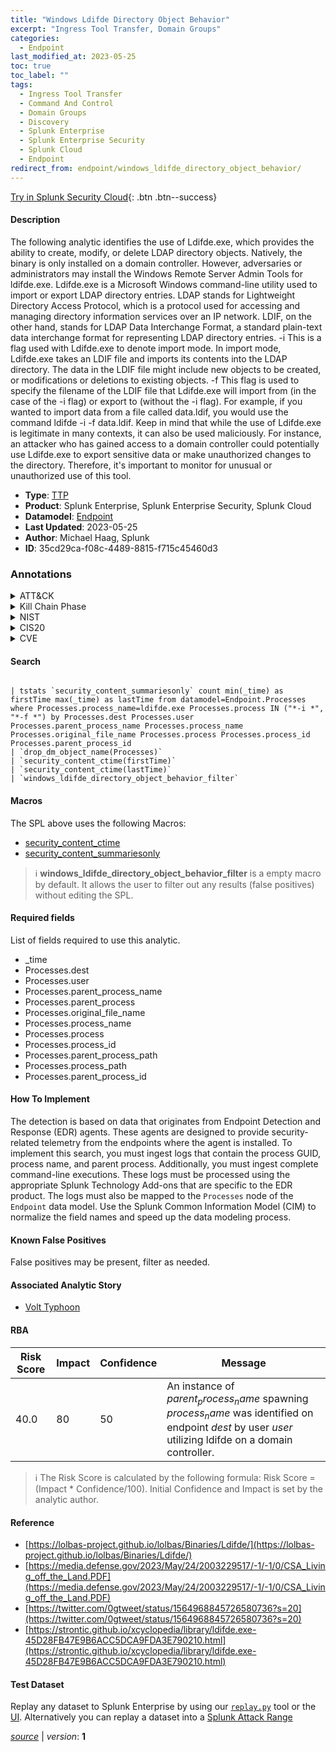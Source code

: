 ```yaml
---
title: "Windows Ldifde Directory Object Behavior"
excerpt: "Ingress Tool Transfer, Domain Groups"
categories:
  - Endpoint
last_modified_at: 2023-05-25
toc: true
toc_label: ""
tags:
  - Ingress Tool Transfer
  - Command And Control
  - Domain Groups
  - Discovery
  - Splunk Enterprise
  - Splunk Enterprise Security
  - Splunk Cloud
  - Endpoint
redirect_from: endpoint/windows_ldifde_directory_object_behavior/
---
```




[Try in Splunk Security Cloud](https://www.splunk.com/en_us/cyber-security.html){: .btn .btn--success}

#### Description

The following analytic identifies the use of Ldifde.exe, which provides the ability to create, modify, or delete LDAP directory objects. Natively, the binary is only installed on a domain controller. However, adversaries or administrators may install the Windows Remote Server Admin Tools for ldifde.exe. Ldifde.exe is a Microsoft Windows command-line utility used to import or export LDAP directory entries. LDAP stands for Lightweight Directory Access Protocol, which is a protocol used for accessing and managing directory information services over an IP network. LDIF, on the other hand, stands for LDAP Data Interchange Format, a standard plain-text data interchange format for representing LDAP directory entries. -i This is a flag used with Ldifde.exe to denote import mode. In import mode, Ldifde.exe takes an LDIF file and imports its contents into the LDAP directory. The data in the LDIF file might include new objects to be created, or modifications or deletions to existing objects. -f This flag is used to specify the filename of the LDIF file that Ldifde.exe will import from (in the case of the -i flag) or export to (without the -i flag). For example, if you wanted to import data from a file called data.ldif, you would use the command ldifde -i -f data.ldif. Keep in mind that while the use of Ldifde.exe is legitimate in many contexts, it can also be used maliciously. For instance, an attacker who has gained access to a domain controller could potentially use Ldifde.exe to export sensitive data or make unauthorized changes to the directory. Therefore, it&#39;s important to monitor for unusual or unauthorized use of this tool.

- **Type**: [TTP](https://github.com/splunk/security_content/wiki/Detection-Analytic-Types)
- **Product**: Splunk Enterprise, Splunk Enterprise Security, Splunk Cloud
- **Datamodel**: [Endpoint](https://docs.splunk.com/Documentation/CIM/latest/User/Endpoint)
- **Last Updated**: 2023-05-25
- **Author**: Michael Haag, Splunk
- **ID**: 35cd29ca-f08c-4489-8815-f715c45460d3

### Annotations
<details>
  <summary>ATT&CK</summary>

<div markdown="1">

#### [ATT&CK](https://attack.mitre.org/)

| ID          | Technique   | Tactic         |
| ----------- | ----------- |--------------- |
| [T1105](https://attack.mitre.org/techniques/T1105/) | Ingress Tool Transfer | Command And Control |

| [T1069.002](https://attack.mitre.org/techniques/T1069/002/) | Domain Groups | Discovery |

</div>
</details>


<details>
  <summary>Kill Chain Phase</summary>

<div markdown="1">

* Command and Control
* Exploitation


</div>
</details>


<details>
  <summary>NIST</summary>

<div markdown="1">

* DE.CM



</div>
</details>

<details>
  <summary>CIS20</summary>

<div markdown="1">

* CIS 10



</div>
</details>

<details>
  <summary>CVE</summary>

<div markdown="1">


</div>
</details>


#### Search

```

| tstats `security_content_summariesonly` count min(_time) as firstTime max(_time) as lastTime from datamodel=Endpoint.Processes where Processes.process_name=ldifde.exe Processes.process IN ("*-i *", "*-f *") by Processes.dest Processes.user Processes.parent_process_name Processes.process_name Processes.original_file_name Processes.process Processes.process_id Processes.parent_process_id 
| `drop_dm_object_name(Processes)` 
| `security_content_ctime(firstTime)` 
| `security_content_ctime(lastTime)` 
| `windows_ldifde_directory_object_behavior_filter`
```

#### Macros
The SPL above uses the following Macros:
* [security_content_ctime](https://github.com/splunk/security_content/blob/develop/macros/security_content_ctime.yml)
* [security_content_summariesonly](https://github.com/splunk/security_content/blob/develop/macros/security_content_summariesonly.yml)

> :information_source:
> **windows_ldifde_directory_object_behavior_filter** is a empty macro by default. It allows the user to filter out any results (false positives) without editing the SPL.



#### Required fields
List of fields required to use this analytic.
* _time
* Processes.dest
* Processes.user
* Processes.parent_process_name
* Processes.parent_process
* Processes.original_file_name
* Processes.process_name
* Processes.process
* Processes.process_id
* Processes.parent_process_path
* Processes.process_path
* Processes.parent_process_id



#### How To Implement
The detection is based on data that originates from Endpoint Detection and Response (EDR) agents. These agents are designed to provide security-related telemetry from the endpoints where the agent is installed. To implement this search, you must ingest logs that contain the process GUID, process name, and parent process. Additionally, you must ingest complete command-line executions. These logs must be processed using the appropriate Splunk Technology Add-ons that are specific to the EDR product. The logs must also be mapped to the `Processes` node of the `Endpoint` data model. Use the Splunk Common Information Model (CIM) to normalize the field names and speed up the data modeling process.
#### Known False Positives
False positives may be present, filter as needed.

#### Associated Analytic Story
* [Volt Typhoon](/stories/volt_typhoon)




#### RBA

| Risk Score  | Impact      | Confidence   | Message      |
| ----------- | ----------- |--------------|--------------|
| 40.0 | 80 | 50 | An instance of $parent_process_name$ spawning $process_name$ was identified on endpoint $dest$ by user $user$ utilizing ldifde on a domain controller. |


> :information_source:
> The Risk Score is calculated by the following formula: Risk Score = (Impact * Confidence/100). Initial Confidence and Impact is set by the analytic author.


#### Reference

* [https://lolbas-project.github.io/lolbas/Binaries/Ldifde/](https://lolbas-project.github.io/lolbas/Binaries/Ldifde/)
* [https://media.defense.gov/2023/May/24/2003229517/-1/-1/0/CSA_Living_off_the_Land.PDF](https://media.defense.gov/2023/May/24/2003229517/-1/-1/0/CSA_Living_off_the_Land.PDF)
* [https://twitter.com/0gtweet/status/1564968845726580736?s=20](https://twitter.com/0gtweet/status/1564968845726580736?s=20)
* [https://strontic.github.io/xcyclopedia/library/ldifde.exe-45D28FB47E9B6ACC5DCA9FDA3E790210.html](https://strontic.github.io/xcyclopedia/library/ldifde.exe-45D28FB47E9B6ACC5DCA9FDA3E790210.html)



#### Test Dataset
Replay any dataset to Splunk Enterprise by using our [`replay.py`](https://github.com/splunk/attack_data#using-replaypy) tool or the [UI](https://github.com/splunk/attack_data#using-ui).
Alternatively you can replay a dataset into a [Splunk Attack Range](https://github.com/splunk/attack_range#replay-dumps-into-attack-range-splunk-server)




[*source*](https://github.com/splunk/security_content/tree/develop/detections/endpoint/windows_ldifde_directory_object_behavior.yml) \| *version*: **1**